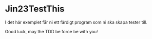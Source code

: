 # Jin23TestThis

I det här exemplet får ni ett färdigt program som ni ska skapa tester till.

Good luck, may the TDD be force be with you!
